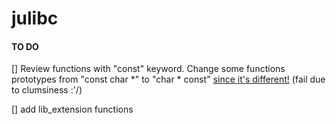 # julibc

#### TO DO
[]  Review functions with "const" keyword.
Change some functions prototypes from "const char *" to "char * const" [since it's different!](https://stackoverflow.com/questions/890535/what-is-the-difference-between-char-const-and-const-char) (fail due to clumsiness :'/)


[]  add lib_extension functions
